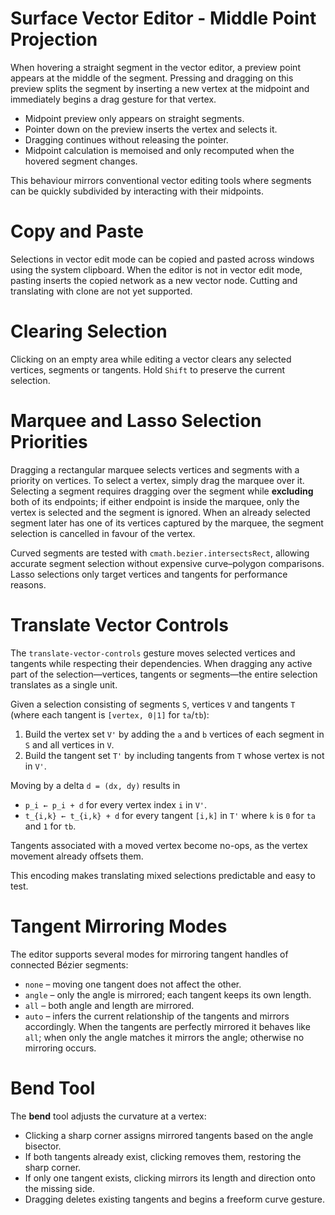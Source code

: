 # Surface Vector Editor - Middle Point Projection

When hovering a straight segment in the vector editor, a preview point appears at the middle of the segment. Pressing and dragging on this preview splits the segment by inserting a new vertex at the midpoint and immediately begins a drag gesture for that vertex.

- Midpoint preview only appears on straight segments.
- Pointer down on the preview inserts the vertex and selects it.
- Dragging continues without releasing the pointer.
- Midpoint calculation is memoised and only recomputed when the hovered segment changes.

This behaviour mirrors conventional vector editing tools where segments can be quickly subdivided by interacting with their midpoints.

# Copy and Paste

Selections in vector edit mode can be copied and pasted across windows using the system clipboard. When the editor is not in vector edit mode, pasting inserts the copied network as a new vector node. Cutting and translating with clone are not yet supported.

# Clearing Selection

Clicking on an empty area while editing a vector clears any selected vertices, segments or tangents. Hold `Shift` to preserve the current selection.

# Marquee and Lasso Selection Priorities

Dragging a rectangular marquee selects vertices and segments with a priority on
vertices. To select a vertex, simply drag the marquee over it. Selecting a
segment requires dragging over the segment while **excluding** both of its
endpoints; if either endpoint is inside the marquee, only the vertex is
selected and the segment is ignored. When an already selected segment later has
one of its vertices captured by the marquee, the segment selection is cancelled
in favour of the vertex.

Curved segments are tested with `cmath.bezier.intersectsRect`, allowing accurate
segment selection without expensive curve–polygon comparisons. Lasso selections
only target vertices and tangents for performance reasons.

# Translate Vector Controls

The `translate-vector-controls` gesture moves selected vertices and tangents while respecting their dependencies. When dragging any active part of the selection—vertices, tangents or segments—the entire selection translates as a single unit.

Given a selection consisting of segments `S`, vertices `V` and tangents `T` (where each tangent is `[vertex, 0|1]` for `ta`/`tb`):

1. Build the vertex set `V'` by adding the `a` and `b` vertices of each segment in `S` and all vertices in `V`.
2. Build the tangent set `T'` by including tangents from `T` whose vertex is not in `V'`.

Moving by a delta `d = (dx, dy)` results in

- `p_i ← p_i + d` for every vertex index `i` in `V'`.
- `t_{i,k} ← t_{i,k} + d` for every tangent `[i,k]` in `T'` where `k` is `0` for `ta` and `1` for `tb`.

Tangents associated with a moved vertex become no-ops, as the vertex movement already offsets them.

This encoding makes translating mixed selections predictable and easy to test.

# Tangent Mirroring Modes

The editor supports several modes for mirroring tangent handles of connected Bézier segments:

- `none` – moving one tangent does not affect the other.
- `angle` – only the angle is mirrored; each tangent keeps its own length.
- `all` – both angle and length are mirrored.
- `auto` – infers the current relationship of the tangents and mirrors accordingly. When the tangents are perfectly mirrored it behaves like `all`; when only the angle matches it mirrors the angle; otherwise no mirroring occurs.

# Bend Tool

The **bend** tool adjusts the curvature at a vertex:

- Clicking a sharp corner assigns mirrored tangents based on the angle bisector.
- If both tangents already exist, clicking removes them, restoring the sharp corner.
- If only one tangent exists, clicking mirrors its length and direction onto the missing side.
- Dragging deletes existing tangents and begins a freeform curve gesture.

